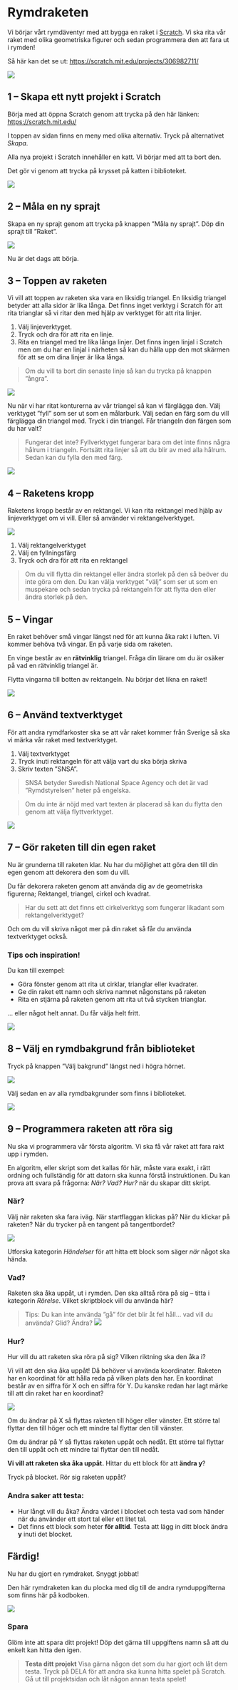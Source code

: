 # Rymdraketen

Vi börjar vårt rymdäventyr med att bygga en raket i [Scratch](http://scratch.mit.edu). Vi ska rita vår raket med olika geometriska figurer och sedan programmera den att fara ut i rymden!

Så här kan det se ut: <a href="https://scratch.mit.edu/projects/306982711/" target="_blank">https://scratch.mit.edu/projects/306982711/</a>

![](./0_0.png)

## 1 – Skapa ett nytt projekt i Scratch

Börja med att öppna Scratch genom att trycka på den här länken: https://scratch.mit.edu/

I toppen av sidan finns en meny med olika alternativ. Tryck på alternativet *Skapa*.

Alla nya projekt i Scratch innehåller en katt. Vi börjar med att ta bort den. 

Det gör vi genom att trycka på krysset på katten i biblioteket.

![](./1_0.png)

## 2 – Måla en ny sprajt

Skapa en ny sprajt genom att trycka på knappen ”Måla ny sprajt”. Döp din sprajt till ”Raket”.

![](./2_0.png)

Nu är det dags att börja. 

## 3 – Toppen av raketen

Vi vill att toppen av raketen ska vara en liksidig triangel. En liksidig triangel betyder att alla sidor är lika långa. Det finns inget verktyg i Scratch för att rita trianglar så vi ritar den med hjälp av verktyget för att rita linjer.

1. Välj linjeverktyget.
2. Tryck och dra för att rita en linje.
3. Rita en triangel med tre lika långa linjer. Det finns ingen linjal i Scratch men om du har en linjal i närheten så kan du hålla upp den mot skärmen för att se om dina linjer är lika långa.

> Om du vill ta bort din senaste linje så kan du trycka på knappen ”ångra”.

![](./3_0.jpeg)

Nu när vi har ritat konturerna av vår triangel så kan vi färglägga den. Välj verktyget ”fyll” som ser ut som en målarburk. Välj sedan en färg som du vill färglägga din triangel med. Tryck i din triangel. Får triangeln den färgen som du har valt?

> Fungerar det inte? Fyllverktyget fungerar bara om det inte finns några hålrum i triangeln. Fortsätt rita linjer så att du blir av med alla hålrum. Sedan kan du fylla den med färg.

![](./3_1.png)

## 4 – Raketens kropp

Raketens kropp består av en rektangel. Vi kan rita rektangel med hjälp av linjeverktyget om vi vill. Eller så använder vi rektangelverktyget.

![](./4_0.png)

1. Välj rektangelverktyget
2. Välj en fyllningsfärg
3. Tryck och dra för att rita en rektangel

> Om du vill flytta din rektangel eller ändra storlek på den så beöver du inte göra om den. Du kan välja verktyget ”välj” som ser ut som en muspekare och sedan trycka på rektangeln för att flytta den eller ändra storlek på den.

## 5 – Vingar

En raket behöver små vingar längst ned för att kunna åka rakt i luften. Vi kommer behöva två vingar. En på varje sida om raketen. 

En vinge består av en **rätvinklig** triangel. Fråga din lärare om du är osäker på vad en rätvinklig triangel är.

Flytta vingarna till botten av rektangeln. Nu börjar det likna en raket!

![](./5_1.png)

## 6 – Använd textverktyget

För att andra rymdfarkoster ska se att vår raket kommer från Sverige så ska vi märka vår raket med textverktyget. 

1. Välj textverktyget
2. Tryck inuti rektangeln för att välja vart du ska börja skriva
3. Skriv texten ”SNSA”.

> SNSA betyder Swedish National Space Agency och det är vad ”Rymdstyrelsen” heter på engelska. 

> Om du inte är nöjd med vart texten är placerad så kan du flytta den genom att välja flyttverktyget.

![](./6_0.png)

## 7 – Gör raketen till din egen raket

Nu är grunderna till raketen klar. Nu har du möjlighet att göra den till din egen genom att dekorera den som du vill. 

Du får dekorera raketen genom att använda dig av de geometriska figurerna; Rektangel, triangel, cirkel och kvadrat. 

> Har du sett att det finns ett cirkelverktyg som fungerar likadant som rektangelverktyget?

Och om du vill skriva något mer på din raket så får du använda textverktyget också.

### Tips och inspiration!

Du kan till exempel:

- Göra fönster genom att rita ut cirklar, trianglar eller kvadrater.
- Ge din raket ett namn och skriva namnet någonstans på raketen
- Rita en stjärna på raketen genom att rita ut två stycken trianglar.

… eller något helt annat. Du får välja helt fritt.

![](./7_0.png)

## 8 – Välj en rymdbakgrund från biblioteket

Tryck på knappen ”Välj bakgrund” längst ned i högra hörnet.

![](./8_0.png)

Välj sedan en av alla rymdbakgrunder som finns i biblioteket.

![](./8_1.png)

## 9 – Programmera raketen att röra sig

Nu ska vi programmera vår första algoritm. Vi ska få vår raket att fara rakt upp i rymden.

En algoritm, eller skript som det kallas för här, måste vara exakt, i rätt ordning och fullständig för att datorn ska kunna förstå instruktionen. Du kan prova att svara på frågorna: *När?* *Vad?* *Hur?* när du skapar ditt skript.

### När?

Välj när raketen ska fara iväg. När startflaggan klickas på? När du klickar på raketen? När du trycker på en tangent på tangentbordet?

![](./9_0.png)

Utforska kategorin *Händelser* för att hitta ett block som säger *när* något ska hända.

### Vad?

Raketen ska åka uppåt, ut i rymden. Den ska alltså röra på sig – titta i kategorin *Rörelse*. Vilket skriptblock vill du använda här?

> Tips: Du kan inte använda ”gå” för det blir åt fel håll... vad vill du använda? Glid? Ändra?
> ![](./9_1.png)

### Hur?

Hur vill du att raketen ska röra på sig? Vilken riktning ska den åka i? 

Vi vill att den ska åka uppåt! Då behöver vi använda koordinater. Raketen har en koordinat för att hålla reda på vilken plats den har. En koordinat består av en siffra för X och en siffra för Y. Du kanske redan har lagt märke till att din raket har en koordinat?

![](./9_2.png)

Om du ändrar på X så flyttas raketen till höger eller vänster. Ett större tal flyttar den till höger och ett mindre tal flyttar den till vänster.

Om du ändrar på Y så flyttas raketen uppåt och nedåt. Ett större tal flyttar den till uppåt och ett mindre tal flyttar den till nedåt.

**Vi vill att raketen ska åka uppåt.** Hittar du ett block för att **ändra y**?

Tryck på blocket. Rör sig raketen uppåt?

### Andra saker att testa:

- Hur långt vill du åka? Ändra värdet i blocket och testa vad som händer när du använder ett stort tal eller ett litet tal.
- Det finns ett block som heter **för alltid**. Testa att lägg in ditt block ändra **y** inuti det blocket.

## Färdig!

Nu har du gjort en rymdraket. Snyggt jobbat!

Den här rymdraketen kan du plocka med dig till de andra rymduppgifterna som finns här på kodboken.

![](./10_0.png)

### Spara

Glöm inte att spara ditt projekt! Döp det gärna till uppgiftens namn så att du enkelt kan hitta den igen.

> **Testa ditt projekt**
> Visa gärna någon det som du har gjort och låt dem testa. Tryck på DELA för att andra ska kunna hitta spelet på Scratch. Gå ut till projektsidan och låt någon annan testa spelet!
